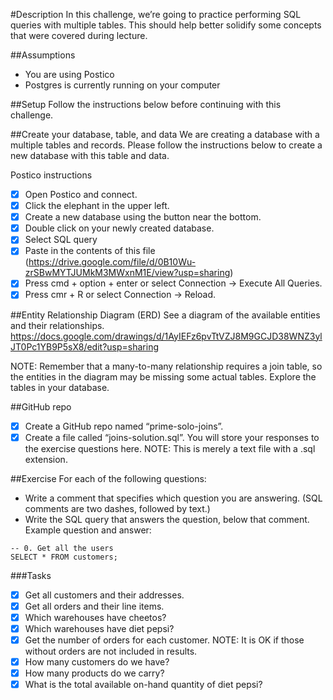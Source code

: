 #Description
In this challenge, we’re going to practice performing SQL queries with multiple tables. This should help better solidify some concepts that were covered during lecture.

##Assumptions
* You are using Postico
* Postgres is currently running on your computer

##Setup
Follow the instructions below before continuing with this challenge.

##Create your database, table, and data
We are creating a database with a multiple tables and records. Please follow the instructions below to create a new database with this table and data.

Postico instructions

* [x] Open Postico and connect.
* [x] Click the elephant in the upper left.
* [x] Create a new database using the button near the bottom.
* [x] Double click on your newly created database.
* [x] Select SQL query
* [x] Paste in the contents of this file (https://drive.google.com/file/d/0B10Wu-zrSBwMYTJUMkM3MWxnM1E/view?usp=sharing)
* [x] Press cmd + option + enter or select Connection -> Execute All Queries.
* [x] Press cmr + R or select Connection -> Reload.

##Entity Relationship Diagram (ERD)
See a diagram of the available entities and their relationships. https://docs.google.com/drawings/d/1AyIEFz6pvTtVZJ8M9GCJD38WNZ3ylJT0Pc1YB9P5sX8/edit?usp=sharing

NOTE: Remember that a many-to-many relationship requires a join table, so the entities in the diagram may be missing some actual tables. Explore the tables in your database.

##GitHub repo
* [x] Create a GitHub repo named “prime-solo-joins”.
* [x] Create a file called “joins-solution.sql”. You will store your responses to the exercise questions here. NOTE: This is merely a text file with a .sql extension.

##Exercise
For each of the following questions:

* Write a comment that specifies which question you are answering. (SQL comments are two dashes, followed by text.)
* Write the SQL query that answers the question, below that comment.
Example question and answer:

```
-- 0. Get all the users
SELECT * FROM customers;
```

###Tasks
* [x] Get all customers and their addresses.
* [x] Get all orders and their line items.
* [x] Which warehouses have cheetos?
* [x] Which warehouses have diet pepsi?
* [x] Get the number of orders for each customer. NOTE: It is OK if those without orders are not included in results.
* [x] How many customers do we have?
* [x] How many products do we carry?
* [x] What is the total available on-hand quantity of diet pepsi?
